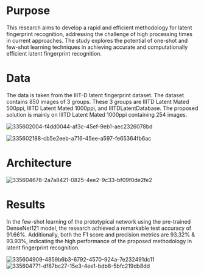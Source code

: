 # Purpose
This research aims to develop a rapid and efficient methodology for latent fingerprint recognition, addressing the challenge of high processing times in current approaches. The study explores the potential of one-shot and few-shot learning techniques in achieving accurate and computationally efficient latent fingerprint recognition.

# Data
The data is taken from the IIIT-D latent fingerprint dataset. The dataset contains 850 images of 3 groups. These 3 groups are IIITD Latent Mated 500ppi, IIITD Latent Mated 1000ppi, and IIITDLatentDatabase. The proposed solution is mainly on IIITD Latent Mated 1000ppi containing 254 images.


![335602004-f4dd0044-af3c-45ef-9eb1-aec2326078bd](https://github.com/MayurJadhav13/latent-fingerprint/assets/92316540/4cd939bf-54e6-4f91-b30b-24d4600bd12a)

![335602188-cb5e2eeb-a716-45ee-a597-fe65364fb6ac](https://github.com/nithinreddy003/latent_fingerprint/assets/92316540/0cde48bc-917c-4e0a-9c33-65d0ec34a384)







# Architecture
![335604678-2a7a8421-0825-4ee2-9c33-bf09f0de2fe2](https://github.com/MayurJadhav13/latent-fingerprint/assets/92316540/1bed9576-c8a8-4591-b211-b8e67467b534)



# Results 
In the few-shot learning of the prototypical network using the pre-trained DenseNet121 model, the research achieved a remarkable test accuracy of 91.66%. Additionally, both the F1 score and precision metrics are 93.32% & 93.93%, indicating the high performance of the proposed methodology in latent fingerprint recognition.

![335604909-4859b6b3-6792-4570-924a-7e232491dc11](https://github.com/MayurJadhav13/latent-fingerprint/assets/92316540/68c4e891-9e7f-4741-8e9b-3c14f1fc6a9f)
![335604771-df87bc27-15e3-4ee1-bdb8-5bfc219db8dd](https://github.com/MayurJadhav13/latent-fingerprint/assets/92316540/2c9f9b5f-b747-4ecd-a6f4-9329f1cfe835)
